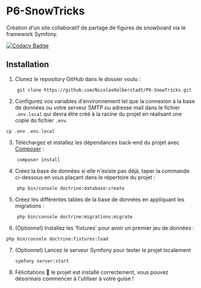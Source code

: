 # P6-SnowTricks

Création d'un site collaboratif de partage de figures de snowboard via le framework Symfony.

[![Codacy Badge](https://app.codacy.com/project/badge/Grade/7132d491db1f498ea3f6d97696e14743)](https://www.codacy.com/gh/NicolasHalberstadt/P6-SnowTricks/dashboard?utm_source=github.com&amp;utm_medium=referral&amp;utm_content=NicolasHalberstadt/P6-SnowTricks&amp;utm_campaign=Badge_Grade)

## Installation

1. Clonez le repository GitHub dans le dossier voulu :

```
    git clone https://github.com/NicolasHalberstadt/P6-SnowTricks.git
```

2. Configurez vos variables d'environnement tel que la connexion à la base de données ou votre serveur SMTP ou adresse
   mail dans le fichier `.env.local` qui devra être créé à la racine du projet en réalisant une copie du fichier `.env`.

```
cp .env .env.local
```

3. Téléchargez et installez les dépendances back-end du projet avec [Composer](https://getcomposer.org/download/) :

```
    composer install
```

4. Créez la base de données si elle n'existe pas déjà, taper la commande ci-dessous en vous plaçant dans le répertoire
   du projet :

```
    php bin/console doctrine:database:create
```

5. Créez les différentes tables de la base de données en appliquant les migrations :

```
    php bin/console doctrine:migrations:migrate
```

6. (Optionnel) Installez les 'fixtures' pour avoir un premier jeu de données :

```
php bin/console doctrine:fixtures:load
```

7. (Optionnel) Lancez le serveur Symfony pour tester le projet localement
   ```
   symfony server:start
   ```

8. Félicitations 🎉 le projet est installé correctement, vous pouvez désormais commencer à l'utiliser à votre guise !